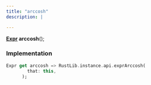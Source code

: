 ```yaml
---
title: "arccosh"
description: |

---
```

<span class="dart-code"><strong>[Expr] arccosh</strong>();</span>


### Implementation
```dart
Expr get arccosh => RustLib.instance.api.exprArccosh(
        that: this,
      );
```

[Expr]: /reference/classes/expr